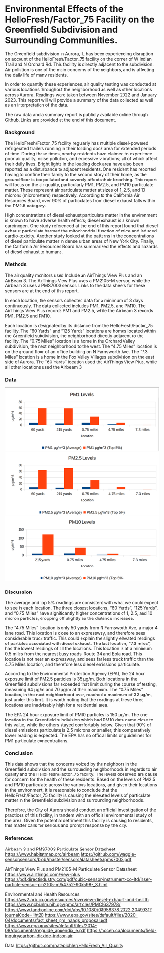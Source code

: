 # Environmental Effects of the HelloFresh/Factor_75 Facility on the Greenfield Subdivision and Surrounding Communities. 

The Greenfield subdivision In Aurora, IL has been experiencing disruption on account of the HelloFresh/Factor_75 facility on the corner of W Indian Trail and N Orchard Rd. This facility is directly adjacent to the subdivision. Air pollution is one of the main concerns of the neighbors, and is affecting the daily life of many residents.

In order to quantify these experiences, air quality testing was conducted at various locations throughout the neighborhood as well as other locations across Aurora. Readings were taken between November 2022 and January 2023. This report will will provide a summary of the data collected as well as an interpretation of the data.

The raw data and a summary report is publicly available online through Github. Links are provided at the end of this document.

### Background

The HelloFresh/Factor_75 facility regularly has multiple diesel-powered refrigerated trailers running in their loading dock area for extended periods of time. During these times, nearby residents have claimed to experience poor air quality, noise pollution, and excessive vibrations; all of which affect their daily lives. Bright lights in the loading dock area have also been reported as a disturbance to adjacent residents. One resident has reported having to confine their family to the second story of their home, as the ground floor is too polluted and severely affects their breathing. This report will focus on the air quality, particularly PM1, PM2.5, and PM10 particulate matter. These represent air particulate matter at sizes of 1, 2.5, and 10 microns (micrometers) respectively. According to the California Air Resources Board, over 90% of particulates from diesel exhaust falls within the PM2.5 category.

High concentrations of diesel exhaust particulate matter in the environment is known to have adverse health effects; diesel exhaust is a known carcinogen. One study referenced at the end of this report found that diesel exhaust particulate harmed the mitochondrial function of mice and induced cardio-toxicity. Another study looked at the patterns in the concentrations of diesel particulate matter in dense urban areas of New York City. Finally, the California Air Resources Board has summarized the effects and hazards of diesel exhaust to humans.

### Methods 

The air quality monitors used Include an AirThings View Plus and an AirBeam 3. The AirThings View Plus uses a PM2105-M sensor, while the Airbeam 3 uses a PMS7003 sensor. Links to the data sheets for these sensors are at the end of this report.

In each location, the sensors collected data for a minimum of 3 days continuously. The data collected includes PM1, PM2.5, and PM10. The AirThings View Plus records PM1 and PM2.5, while the Airbeam 3 records PM1, PM2.5 and PM10.

Each location is designated by its distance from the HelloFresh/Factor_75 facility. The “60 Yards” and “125 Yards” locations are homes located within the Greenfield subdivision, the neighborhood directly adjacent to the facility. The “0.75 Miles” location is a home in the Orchard Valley subdivision, the next neighborhood to the west. The “4.75 Miles” location is on the ground floor of an office building on N Farnsworth Ave. The “7.3 Miles” location is a home in the Fox Valley Villages subdivision on the east side of Aurora. The “60 Yards” location used the AirThings View Plus, while all other locations used the Airbeam 3. 

### Data

![PM1 Data](https://github.com/natepichler/HelloFresh_Air_Quality/blob/main/images/PM1_data.png?raw=true)
![PM2.5 Data](https://github.com/natepichler/HelloFresh_Air_Quality/blob/main/images/PM2.5_data.png?raw=true)
![PM10 Data](https://github.com/natepichler/HelloFresh_Air_Quality/blob/main/images/PM10_data.png?raw=true)

### Discussion

The average and top 5% readings are consistent with what we could expect to see in each location. The three closest locations, “60 Yards”, “125 Yards”, and “0.75 Miles” have significantly higher concentrations of 1, 2.5, and 10 micron particles, dropping off slightly as the distance increases. 

The “4.75 Miles” location is only 50 yards from N Farnsworth Ave, a major 4 lane road. This location is close to an expressway, and therefore sees considerable truck traffic. This could explain the slightly elevated readings of particles associated with diesel exhaust. The last location, “7.3 miles”, has the lowest readings of all the locations. This location is at a minimum 0.5 miles from the nearest busy roads, Route 34 and Eola road. This location is not near an expressway, and sees far less truck traffic than the 4.75 Miles location, and therefore less diesel emissions particulate.

According to the Environmental Protection Agency (EPA), the 24 hour exposure limit of PM2.5 particles is 35 μg/m. Both locations in the Greenfield subdivisions far exceeded that limit during the course of testing, measuring 64 μg/m and 70 μg/m at their maximum. The “0.75 Miles” location, in the next neighborhood over, reached a maximum of 32 μg/m, just under this limit. It is worth noting that the readings at these three locations are inadvisably high for a residential area.

The EPA 24 hour exposure limit of PM10 particles is 150 μg/m. The one location in the Greenfield subdivision which had PM10 data came close to this value, while the others stayed comfortably below. Given that 90% of diesel emissions particulate is 2.5 microns or smaller, this comparatively lower reading is expected. The EPA has no official limits or guidelines for PM1 particulate concentrations. 
 
### Conclusion

This data shows that the concerns voiced by the neighbors in the Greenfield subdivision and the surrounding neighborhoods in regards to air quality and the HelloFresh/Factor_75 facility. The levels observed are cause for concern for the health of these residents. Based on the levels of PM2.5 and PM10 particulate across the various locations, and given their locations in the environment, it is reasonable to conclude that the HelloFresh/Factor_75 facility is causing the elevated levels of particulate matter in the Greenfield subdivision and surrounding neighborhoods.

Therefore, the City of Aurora should conduct an official investigation of the practices of this facility, in tandem with an official environmental study of the area. Given the potential detriment this facility is causing to residents, this matter calls for serious and prompt response by the city.

### References

Airbeam 3 and PMS7003 Particulate Sensor Datasheet
https://www.habitatmap.org/airbeam
https://github.com/waggle-sensor/sensors/blob/master/sensors/datasheets/pms7003.pdf

AirThings View Plus and PM2105-M Particulate Sensor Datasheet
https://www.airthings.com/view-plus
https://pdf.directindustry.com/pdf/cubic-sensor-instrument-co-ltd/laser-particle-sensor-pm2105-m/54752-905598-_3.html

Environmental and Health Resources
https://ww2.arb.ca.gov/resources/overview-diesel-exhaust-and-health
https://www.ncbi.nlm.nih.gov/pmc/articles/PMC1637978/
https://www.tandfonline.com/doi/abs/10.1080/08958378.2022.2049931?journalCode=iiht20
https://www.epa.gov/sites/default/files/2020-04/documents/fact_sheet_pm_naaqs_proposal.pdf
https://www.epa.gov/sites/default/files/2014-08/documents/refguide_appendix_e.pdf
https://ncceh.ca/documents/field-inquiry/carbon-dioxide-indoor-air

Data
https://github.com/natepichler/HelloFresh_Air_Quality
